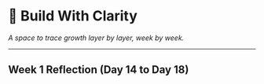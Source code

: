 # 🌿 Build With Clarity  
*A space to trace growth layer by layer, week by week.*

---
## Week 1 Reflection (Day 14 to Day 18)
